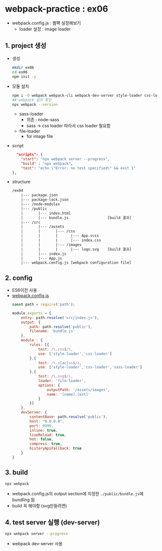 # webpack-practice : ex06

* webpack.config.js : 웹팩 설정해보기
    * loader 설정 : image loader

## 1. project 생성

* 생성
    ```bash
    mkdir ex06
    cd ex06
    npm init -y
    ```
* 모듈 설치
    ```bash
    npm i -D webpack webpack-cli webpack-dev-server style-loader css-loader sass-loader node-sass file-loader
    ## webpack 설치 확인
    npx webpack --version
    ```
    * sass-loader
        * 의존 : node-sass
        * sass -> css loader 따라서 css loader 필요함
    * file-loader
        * for image file

* script
    ```json
      "scripts": {
        "start": "npx webpack server --progress",
        "build" : "npx webpack",
        "test": "echo \"Error: no test specified\" && exit 1"
    },
    ```
* structure
    ```txt
    /ex04
        |--- package.json
        |--- package-lock.json
        |--- /node-modules
        |--- /public
        |       |--- index.html
        |       |--- bundle.js                  [build 결과]
        |--- /src
        |       |--- /assets
        |       |       |--- /css
        |       |       |      |--- App.scss
        |       |       |      |--- index.css
        |       |       |--- /images
        |       |       |      |--- logo.svg    [build 결과]
        |       |--- index.js
        |       |--- App.js
        |--- webpack.config.js [webpack configuration file]   
    ```

## 2. config

* ES6이전 사용
* [webpack.config.js](webpack.config.js)
    ```js
    const path = require('path');

    module.exports = {
        entry: path.resolve('src/index.js'),
        output: {
            path: path.resolve('public'),
            filename: 'bundle.js'
        },
        module : {
            rules: [{
                test: /\.css$/i,
                use: ['style-loader','css-loader']
            },{
                test: /\.s[ac]ss$/i,
                use: ['style-loader','css-loader','sass-loader']
            },{
                test: /\.svg$/i,
                loader: 'file-loader',
                options: {
                    outputPath: '/assets/images',
                    name: '[name].[ext]'
                } 
            }]
        },
        devServer: {
            contentBase: path.resolve('public'),
            host: "0.0.0.0",
            port: 9999,
            inline: true,
            liveReload: true,
            hot: false,
            compress: true,
            historyApiFallback: true
        }
    }
    ```

## 3. build

```bash
npx webpack
```
* webpack.config.js의 output section에 지정한 ```./public/bundle.js```에 bundling 됨
* build 꼭 해야함 (svg만들려면)

## 4. test server 실행 (dev-server)

```bash
npx webpack server --progress
```
* webpack dev-server 사용